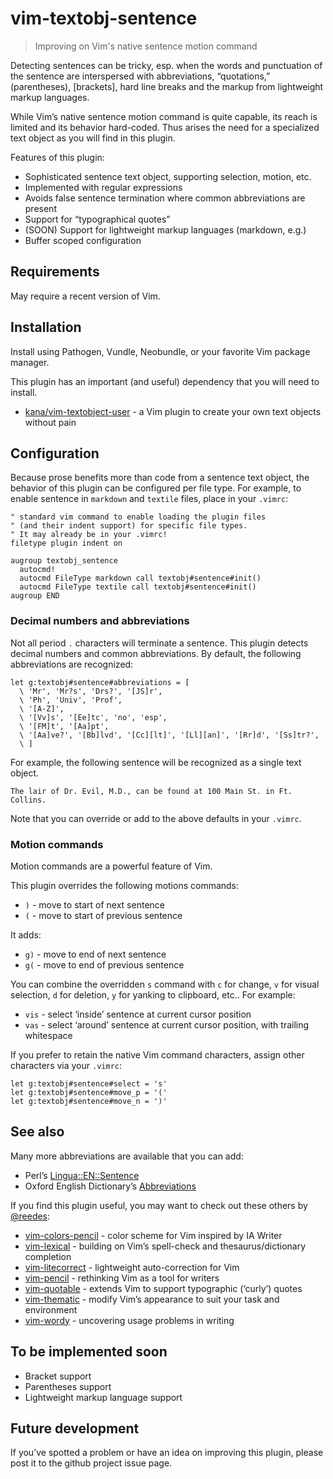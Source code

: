 # vim-textobj-sentence

> Improving on Vim's native sentence motion command

Detecting sentences can be tricky, esp. when the words and punctuation of
the sentence are interspersed with abbreviations, “quotations,”
(parentheses), [brackets], hard line breaks and the markup from
lightweight markup languages.

While Vim’s native sentence motion command is quite capable, its reach is
limited and its behavior hard-coded. Thus arises the need for
a specialized text object as you will find in this plugin.

Features of this plugin:

* Sophisticated sentence text object, supporting selection, motion, etc.
* Implemented with regular expressions
* Avoids false sentence termination where common abbreviations are present
* Support for “typographical quotes”
* (SOON) Support for lightweight markup languages (markdown, e.g.)
* Buffer scoped configuration

## Requirements

May require a recent version of Vim.

## Installation

Install using Pathogen, Vundle, Neobundle, or your favorite Vim package
manager.

This plugin has an important (and useful) dependency that you will need to
install.

* [kana/vim-textobject-user](https://github.com/kana/vim-textobj-user) - a Vim plugin to create your own text objects without pain

## Configuration

Because prose benefits more than code from a sentence text object, the
behavior of this plugin can be configured per file type. For example, to
enable sentence  in `markdown` and `textile` files, place in your
`.vimrc`:

```vim
" standard vim command to enable loading the plugin files
" (and their indent support) for specific file types.
" It may already be in your .vimrc!
filetype plugin indent on

augroup textobj_sentence
  autocmd!
  autocmd FileType markdown call textobj#sentence#init()
  autocmd FileType textile call textobj#sentence#init()
augroup END
```

### Decimal numbers and abbreviations

Not all period `.` characters will terminate a sentence. This plugin detects 
decimal numbers and common abbreviations. By default, the following 
abbreviations are recognized:

```
let g:textobj#sentence#abbreviations = [
  \ 'Mr', 'Mr?s', 'Drs?', '[JS]r',
  \ 'Ph', 'Univ', 'Prof',
  \ '[A-Z]',
  \ '[Vv]s', '[Ee]tc', 'no', 'esp',
  \ '[FM]t', '[Aa]pt',
  \ '[Aa]ve?', '[Bb]lvd', '[Cc][lt]', '[Ll][an]', '[Rr]d', '[Ss]tr?',
  \ ]
```

For example, the following sentence will be recognized as a single text
object.

```
The lair of Dr. Evil, M.D., can be found at 100 Main St. in Ft. Collins.
```

Note that you can override or add to the above defaults in your `.vimrc`.

### Motion commands

Motion commands are a powerful feature of Vim.

This plugin overrides the following motions commands:

* `)` - move to start of next sentence
* `(` - move to start of previous sentence

It adds:

* `g)` - move to end of next sentence
* `g(` - move to end of previous sentence

You can combine the overridden `s` command with `c` for change, `v` for
visual selection, `d` for deletion, `y` for yanking to clipboard, etc..
For example:

* `vis` - select ‘inside’ sentence at current cursor position
* `vas` - select ‘around’ sentence at current cursor position, with trailing whitespace

If you prefer to retain the native Vim command characters, assign other
characters via your `.vimrc`:

  ```vim
  let g:textobj#sentence#select = 's'
  let g:textobj#sentence#move_p = '('
  let g:textobj#sentence#move_n = ')'
  ```

## See also

Many more abbreviations are available that you can add:

* Perl’s [Lingua::EN::Sentence][ab]
* Oxford English Dictionary’s [Abbreviations][oe]

[ab]: http://cpansearch.perl.org/src/SHLOMOY/Lingua-EN-Sentence-0.25/lib/Lingua/EN/Sentence.pm
[oe]: http://public.oed.com/how-to-use-the-oed/abbreviations/

If you find this plugin useful, you may want to check out these others by
[@reedes][re]:

* [vim-colors-pencil][cp] - color scheme for Vim inspired by IA Writer
* [vim-lexical][lx] - building on Vim’s spell-check and thesaurus/dictionary completion
* [vim-litecorrect][lc] - lightweight auto-correction for Vim
* [vim-pencil][pn] - rethinking Vim as a tool for writers
* [vim-quotable][qu] - extends Vim to support typographic (‘curly’) quotes
* [vim-thematic][th] - modify Vim’s appearance to suit your task and environment
* [vim-wordy][wo] - uncovering usage problems in writing

[cp]: http://github.com/reedes/vim-colors-pencil
[lc]: http://github.com/reedes/vim-litecorrect
[lx]: http://github.com/reedes/vim-lexical
[pn]: http://github.com/reedes/vim-pencil
[qu]: http://github.com/reedes/vim-quotable
[re]: http://github.com/reedes
[th]: http://github.com/reedes/vim-thematic
[wo]: http://github.com/reedes/vim-wordy

## To be implemented soon

* Bracket support
* Parentheses support
* Lightweight markup language support

## Future development

If you’ve spotted a problem or have an idea on improving this plugin,
please post it to the github project issue page.

<!-- vim: set tw=74 :-->
